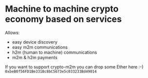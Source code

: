 # Machine to machine crypto economy based on services
Allows:
* easy device discovery
* easy m2m communications
* h2m (human to machine) communications
* m2m & h2m payments



If you want to support crypto-m2m you can drop some Ether here :-)
`0xbeB0f56FD1Be331Bc8bC5673e5c033233Bd49014`
